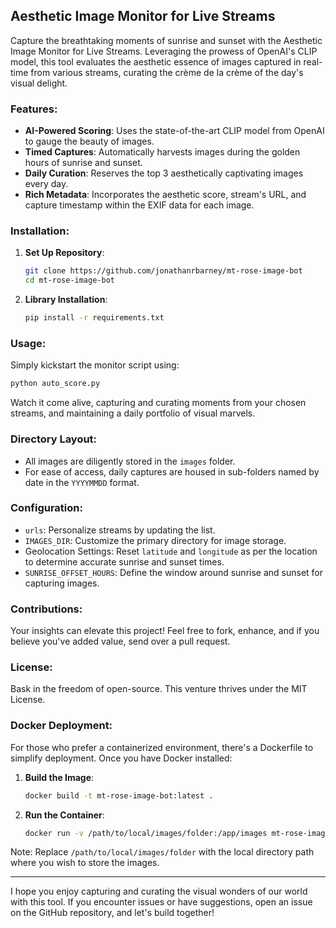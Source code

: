 ## Aesthetic Image Monitor for Live Streams

Capture the breathtaking moments of sunrise and sunset with the Aesthetic Image Monitor for Live Streams. Leveraging the prowess of OpenAI's CLIP model, this tool evaluates the aesthetic essence of images captured in real-time from various streams, curating the crème de la crème of the day's visual delight.

### Features:

- **AI-Powered Scoring**: Uses the state-of-the-art CLIP model from OpenAI to gauge the beauty of images.
- **Timed Captures**: Automatically harvests images during the golden hours of sunrise and sunset.
- **Daily Curation**: Reserves the top 3 aesthetically captivating images every day.
- **Rich Metadata**: Incorporates the aesthetic score, stream's URL, and capture timestamp within the EXIF data for each image.

### Installation:

1. **Set Up Repository**:
    ```bash
    git clone https://github.com/jonathanrbarney/mt-rose-image-bot
    cd mt-rose-image-bot
    ```

2. **Library Installation**:
    ```bash
    pip install -r requirements.txt
    ```

### Usage:

Simply kickstart the monitor script using:
```bash
python auto_score.py
```
Watch it come alive, capturing and curating moments from your chosen streams, and maintaining a daily portfolio of visual marvels.

### Directory Layout:

- All images are diligently stored in the `images` folder.
- For ease of access, daily captures are housed in sub-folders named by date in the `YYYYMMDD` format.

### Configuration:

- `urls`: Personalize streams by updating the list.
- `IMAGES_DIR`: Customize the primary directory for image storage.
- Geolocation Settings: Reset `latitude` and `longitude` as per the location to determine accurate sunrise and sunset times.
- `SUNRISE_OFFSET_HOURS`: Define the window around sunrise and sunset for capturing images.

### Contributions:

Your insights can elevate this project! Feel free to fork, enhance, and if you believe you've added value, send over a pull request.

### License:

Bask in the freedom of open-source. This venture thrives under the MIT License.

### Docker Deployment:

For those who prefer a containerized environment, there's a Dockerfile to simplify deployment. Once you have Docker installed:

1. **Build the Image**:
    ```bash
    docker build -t mt-rose-image-bot:latest .
    ```

2. **Run the Container**:
    ```bash
    docker run -v /path/to/local/images/folder:/app/images mt-rose-image-bot
    ```

Note: Replace `/path/to/local/images/folder` with the local directory path where you wish to store the images.

---

I hope you enjoy capturing and curating the visual wonders of our world with this tool. If you encounter issues or have suggestions, open an issue on the GitHub repository, and let's build together!